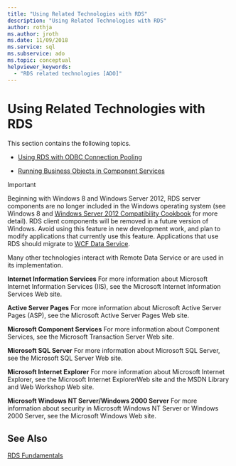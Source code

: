 ```yaml
---
title: "Using Related Technologies with RDS"
description: "Using Related Technologies with RDS"
author: rothja
ms.author: jroth
ms.date: 11/09/2018
ms.service: sql
ms.subservice: ado
ms.topic: conceptual
helpviewer_keywords:
  - "RDS related technologies [ADO]"
---
```

# Using Related Technologies with RDS
This section contains the following topics.  
  
-   [Using RDS with ODBC Connection Pooling](./using-rds-with-odbc-connection-pooling.md)  
  
-   [Running Business Objects in Component Services](./running-business-objects-in-component-services.md)  
  
> [!IMPORTANT]
>  Beginning with Windows 8 and Windows Server 2012, RDS server components are no longer included in the Windows operating system (see Windows 8 and [Windows Server 2012 Compatibility Cookbook](https://www.microsoft.com/download/details.aspx?id=27416) for more detail). RDS client components will be removed in a future version of Windows. Avoid using this feature in new development work, and plan to modify applications that currently use this feature. Applications that use RDS should migrate to [WCF Data Service](/dotnet/framework/wcf/).  
  
 Many other technologies interact with Remote Data Service or are used in its implementation.  
  
 **Internet Information Services** For more information about Microsoft Internet Information Services (IIS), see the Microsoft Internet Information Services Web site.  
  
 **Active Server Pages** For more information about Microsoft Active Server Pages (ASP), see the Microsoft Active Server Pages Web site.  
  
 **Microsoft Component Services** For more information about Component Services, see the Microsoft Transaction Server Web site.  
  
 **Microsoft SQL Server** For more information about Microsoft SQL Server, see the Microsoft SQL Server Web site.  
  
 **Microsoft Internet Explorer** For more information about Microsoft Internet Explorer, see the Microsoft Internet ExplorerWeb site and the MSDN Library and Web Workshop Web site.  
  
 **Microsoft Windows NT Server/Windows 2000 Server** For more information about security in Microsoft Windows NT Server or Windows 2000 Server, see the Microsoft Windows Web site.  
  
## See Also  
 [RDS Fundamentals](./rds-fundamentals.md)